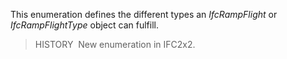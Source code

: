 This enumeration defines the different types an _IfcRampFlight_ or _IfcRampFlightType_ object can fulfill.

> HISTORY&nbsp; New enumeration in IFC2x2.